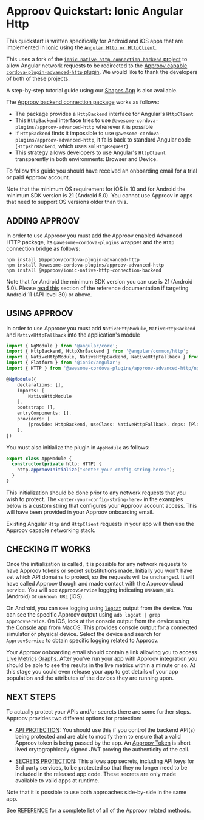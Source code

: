 # Approov Quickstart: Ionic Angular Http

This quickstart is written specifically for Android and iOS apps that are implemented in [Ionic](https://ionicframework.com/) using the [`Angular Http or HttpClient`](https://angular.io/guide/http).

This uses a fork of the [`ionic-native-http-connection-backend` project](https://github.com/sneas/ionic-native-http-connection-backend) to allow Angular network requests to be redirected to the [Approov capable `cordova-plugin-advanced-http` plugin](https://www.npmjs.com/package/@approov/cordova-plugin-advanced-http). We would like to thank the developers of both of these projects.

A step-by-step tutorial guide using our [Shapes App](https://github.com/approov/quickstart-ionic-angular-http/blob/main/SHAPES-EXAMPLE.md) is also available.

The [Approov backend connection package](https://www.npmjs.com/package/@approov/ionic-native-http-connection-backend) works as follows:

- The package provides a `HttpBackend` interface for Angular's `HttpClient`
- This `HttpBackend` interface tries to use `@awesome-cordova-plugins/approov-advanced-http` whenever it is possible
- If `HttpBackend` finds it impossible to use `@awesome-cordova-plugins/approov-advanced-http`, it falls back to standard Angular code (`HttpXhrBackend`, which uses `XmlHttpRequest`)
- This strategy allows developers to use Angular's `HttpClient` transparently in both environments: Browser and Device.

To follow this guide you should have received an onboarding email for a trial or paid Approov account.

Note that the minimum OS requirement for iOS is 10 and for Android the minimum SDK version is 21 (Android 5.0). You cannot use Approov in apps that need to support OS versions older than this.

## ADDING APPROOV

In order to use Approov you must add the Approov enabled Advanced HTTP package, its `@awesome-cordova-plugins` wrapper and the `Http` connection bridge as follows:

```
npm install @approov/cordova-plugin-advanced-http
npm install @awesome-cordova-plugins/approov-advanced-http
npm install @approov/ionic-native-http-connection-backend
```

Note that for Android the minimum SDK version you can use is 21 (Android 5.0). Please [read this](https://approov.io/docs/latest/approov-usage-documentation/#targeting-android-11-and-above) section of the reference documentation if targeting Android 11 (API level 30) or above.

## USING APPROOV

In order to use Approov you must add `NativeHttpModule`, `NativeHttpBackend` and `NativeHttpFallback` into the application's module

```Typescript
import { NgModule } from '@angular/core';
import { HttpBackend, HttpXhrBackend } from '@angular/common/http';
import { NativeHttpModule, NativeHttpBackend, NativeHttpFallback } from '@approov/ionic-native-http-connection-backend';
import { Platform } from '@ionic/angular';
import { HTTP } from '@awesome-cordova-plugins/approov-advanced-http/ngx';

@NgModule({
    declarations: [],
    imports: [
        NativeHttpModule
    ],
    bootstrap: [],
    entryComponents: [],
    providers: [
        {provide: HttpBackend, useClass: NativeHttpFallback, deps: [Platform, NativeHttpBackend, HttpXhrBackend]},
    ],
})
```

You must also initialize the plugin in `AppModule` as follows:

```Typescript
export class AppModule {
  constructor(private http: HTTP) {
    http.approovInitialize("<enter-your-config-string-here>");
  }
}
```

This initialization should be done prior to any network requests that you wish to protect.  The `<enter-your-config-string-here>` in the examples below is a custom string that configures your Approov account access. This will have been provided in your Approov onboarding email.

Existing Angular `Http` and `HttpClient` requests in your app will then use the Approov capable networking stack.

## CHECKING IT WORKS
Once the initialization is called, it is possible for any network requests to have Approov tokens or secret substitutions made. Initially you won't have set which API domains to protect, so the requests will be unchanged. It will have called Approov though and made contact with the Approov cloud service. You will see `ApproovService` logging indicating `UNKNOWN_URL` (Android) or `unknown URL` (iOS).

On Android, you can see logging using [`logcat`](https://developer.android.com/studio/command-line/logcat) output from the device. You can see the specific Approov output using `adb logcat | grep ApproovService`. On iOS, look at the console output from the device using the [Console](https://support.apple.com/en-gb/guide/console/welcome/mac) app from MacOS. This provides console output for a connected simulator or physical device. Select the device and search for `ApproovService` to obtain specific logging related to Approov.

Your Approov onboarding email should contain a link allowing you to access [Live Metrics Graphs](https://approov.io/docs/latest/approov-usage-documentation/#metrics-graphs). After you've run your app with Approov integration you should be able to see the results in the live metrics within a minute or so. At this stage you could even release your app to get details of your app population and the attributes of the devices they are running upon.

## NEXT STEPS
To actually protect your APIs and/or secrets there are some further steps. Approov provides two different options for protection:

* [API PROTECTION](https://github.com/approov/quickstart-ionic-advancedhttp/blob/main/API-PROTECTION.md): You should use this if you control the backend API(s) being protected and are able to modify them to ensure that a valid Approov token is being passed by the app. An [Approov Token](https://approov.io/docs/latest/approov-usage-documentation/#approov-tokens) is short lived crytographically signed JWT proving the authenticity of the call.

* [SECRETS PROTECTION](https://github.com/approov/quickstart-ionic-advancedhttp/blob/main/SECRETS-PROTECTION.md): This allows app secrets, including API keys for 3rd party services, to be protected so that they no longer need to be included in the released app code. These secrets are only made available to valid apps at runtime.

Note that it is possible to use both approaches side-by-side in the same app.

See [REFERENCE](https://github.com/approov/quickstart-ionic-advancedhttp/blob/main/REFERENCE.md) for a complete list of all of the Approov related methods.
